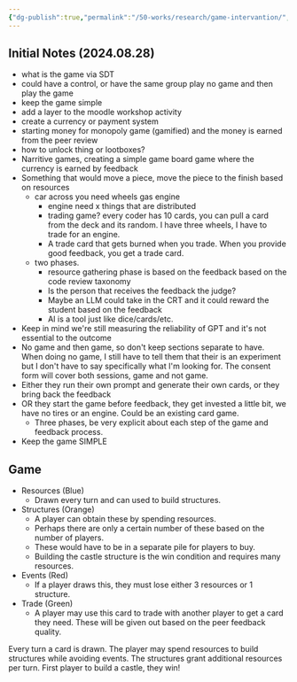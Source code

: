 ```yaml
---
{"dg-publish":true,"permalink":"/50-works/research/game-intervantion/","title":"Game Intervention","created":"2024-08-28","updated":"2024-09-13"}
---
```



## Initial Notes (2024.08.28)

- what is the game via SDT
- could have a control, or have the same group play no game and then play the game
- keep the game simple
- add a layer to the moodle workshop activity
- create a currency or payment system
- starting money for monopoly game (gamified) and the money is earned from the peer review
- how to unlock thing or lootboxes?
- Narritive games, creating a simple game board game where the currency is earned by feedback
- Something that would move a piece, move the piece to the finish based on resources
    - car across you need wheels gas engine
        - engine need x things that are distributed
        - trading game? every coder has 10 cards, you can pull a card from the deck and its random. I have three wheels, I have to trade for an engine.
        - A trade card that gets burned when you trade. When you provide good feedback, you get a trade card.
    - two phases.
        - resource gathering phase is based on the feedback based on the code review taxonomy
        - Is the person that receives the feedback the judge?
        - Maybe an LLM could take in the CRT and it could reward the student based on the feedback
        - AI is a tool just like dice/cards/etc.
- Keep in mind we're still measuring the reliability of GPT and it's not essential to the outcome
- No game and then game, so don't keep sections separate to have. When doing no game, I still have to tell them that their is an experiment but I don't have to say specifically what I'm looking for. The consent form will cover both sessions, game and not game.
- Either they run their own prompt and generate their own cards, or they bring back the feedback
- OR they start the game before feedback, they get invested a little bit, we have no tires or an engine. Could be an existing card game.
    - Three phases, be very explicit about each step of the game and feedback process.
- Keep the game SIMPLE

## Game

- Resources (Blue)
    - Drawn every turn and can used to build structures.
- Structures (Orange)
    - A player can obtain these by spending resources.
    - Perhaps there are only a certain number of these based on the number of players.
    - These would have to be in a separate pile for players to buy.
    - Building the castle structure is the win condition and requires many resources.
- Events (Red)
    - If a player draws this, they must lose either 3 resources or 1 structure.
- Trade (Green)
    - A player may use this card to trade with another player to get a card they need. These will be given out based on the peer feedback quality.

Every turn a card is drawn. The player may spend resources to build structures while avoiding events. The structures grant additional resources per turn. First player to build a castle, they win!
